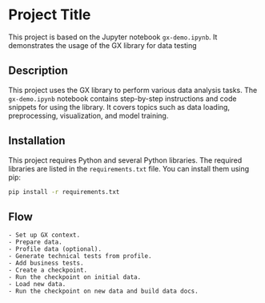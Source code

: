 # Project Title

This project is based on the Jupyter notebook `gx-demo.ipynb`. It demonstrates the usage of the GX library for data testing

## Description

This project uses the GX library to perform various data analysis tasks. The `gx-demo.ipynb` notebook contains step-by-step instructions and code snippets for using the library. It covers topics such as data loading, preprocessing, visualization, and model training.

## Installation

This project requires Python and several Python libraries. The required libraries are listed in the `requirements.txt` file. You can install them using pip:

```bash
pip install -r requirements.txt
```



## Flow
```
- Set up GX context.
- Prepare data.
- Profile data (optional).
- Generate technical tests from profile.
- Add business tests.
- Create a checkpoint.
- Run the checkpoint on initial data.
- Load new data.
- Run the checkpoint on new data and build data docs.
```